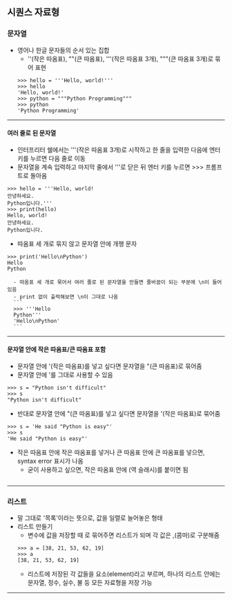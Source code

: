 ## 시퀀스 자료형
### 문자열
   - 영어나 한글 문자들의 순서 있는 집합
      - ''(작은 따옴표), ""(큰 따옴표), '''(작은 따옴표 3개), """(큰 따옴표 3개)로 묶어 표현
      ```
      >>> hello = '''Hello, world!'''
      >>> hello
      'Hello, world!'
      >>> python = """Python Programming"""
      >>> python
      'Python Programming'
      ```
---

#### 여러 줄로 된 문자열
   - 인터프리터 쉘에서는 '''(작은 따옴표 3개)로 시작하고 한 줄을 입력한 다음에 엔터키를 누르면 다음 줄로 이동
   - 문자열을 계속 입력하고 마지막 줄에서 '''로 닫은 뒤 엔터 키를 누르면 >>> 프롬프트로 돌아옴
   ```
   >>> hello = '''Hello, world!
   안녕하세요.
   Python입니다.'''
   >>> print(hello)
   Hello, world!
   안녕하세요.
   Python입니다.
   ```
   - 따옴표 세 개로 묶지 않고 문자열 안에 개행 문자
   ```
   >>> print('Hello\nPython')
   Hello
   Python
   ```
      - 따옴표 세 개로 묶어서 여러 줄로 된 문자열을 만들면 줄바꿈이 되는 부분에 \n이 들어있음
      - print 없이 출력해보면 \n이 그대로 나옴
      ```
      >>> '''Hello
      Python'''
      'Hello\nPython'
      ```
---

#### 문자열 안에 작은 따옴표/큰 따옴표 포함
   - 문자열 안에 '(작은 따옴표)를 넣고 싶다면 문자열을 "(큰 따옴표)로 묶어줌
   - 문자열 안에 '를 그대로 사용할 수 있음
   ```
   >>> s = "Python isn't difficult"
   >>> s
   "Python isn't difficult"
   ```
   - 반대로 문자열 안에 "(큰 따옴표)를 넣고 싶다면 문자열을 '(작은 따옴표)로 묶어줌
   ```
   >>> s = 'He said "Python is easy"'
   >>> s
   'He said "Python is easy"'
   ```
   - 작은 따옴표 안에 작은 따옴표를 넣거나 큰 따옴표 안에 큰 따옴표를 넣으면, syntax error 표시가 나옴
      - 굳이 사용하고 싶으면, 작은 따옴표 안에 \(역 슬래시)를 붙이면 됨
      ```
---

### 리스트
   - 말 그대로 '목록'이라는 뜻으로, 값을 일렬로 늘어놓은 형태
   - 리스트 만들기
      - 변수에 값을 저장할 때 [](대괄호)로 묶어주면 리스트가 되며 각 값은 ,(콤마)로 구분해줌
      ```
      >>> a = [38, 21, 53, 62, 19]
      >>> a
      [38, 21, 53, 62, 19]
      ```
      - 리스트에 저장된 각 값들을 요소(element)라고 부르며, 하나의 리스트 안에는 문자열, 정수, 실수, 불 등 모든 자료형을 저장 가능
---

###
   
